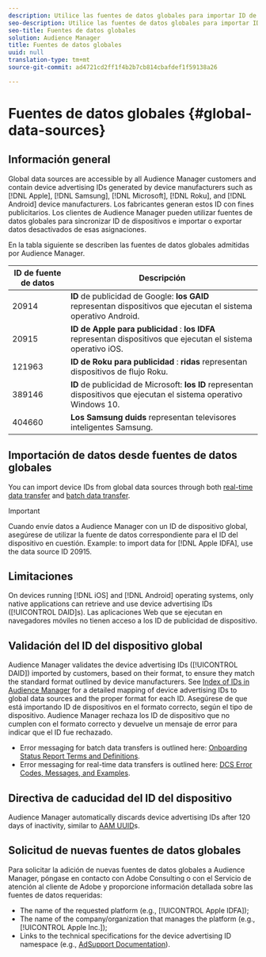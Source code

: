 ```yaml
---
description: Utilice las fuentes de datos globales para importar ID de publicidad de dispositivo.
seo-description: Utilice las fuentes de datos globales para importar ID de publicidad de dispositivo.
seo-title: Fuentes de datos globales
solution: Audience Manager
title: Fuentes de datos globales
uuid: null
translation-type: tm+mt
source-git-commit: ad4721cd2ff1f4b2b7cb814cbafdef1f59138a26

---
```



# Fuentes de datos globales {#global-data-sources}

## Información general

Global data sources are accessible by all Audience Manager customers and contain device advertising IDs generated by device manufacturers such as [!DNL Apple], [!DNL Samsung], [!DNL Microsoft], [!DNL Roku], and [!DNL Android] device manufacturers. Los fabricantes generan estos ID con fines publicitarios. Los clientes de Audience Manager pueden utilizar fuentes de datos globales para sincronizar ID de dispositivos e importar o exportar datos desactivados de esas asignaciones.

En la tabla siguiente se describen las fuentes de datos globales admitidas por Audience Manager.

| ID de fuente de datos | Descripción |
|---|---|
| 20914 | **ID** de publicidad de Google: **los GAID** representan dispositivos que ejecutan el sistema operativo Android. |
| 20915 | **ID de Apple para publicidad** : **los IDFA** representan dispositivos que ejecutan el sistema operativo iOS. |
| 121963 | **ID de Roku para publicidad** : **ridas** representan dispositivos de flujo Roku. |
| 389146 | **ID** de publicidad de Microsoft: **los ID** representan dispositivos que ejecutan el sistema operativo Windows 10. |
| 404660 | **Los Samsung duids** representan televisores inteligentes Samsung. |

## Importación de datos desde fuentes de datos globales

You can import device IDs from global data sources through both [real-time data transfer](../integration/sending-audience-data/real-time-data-integration/real-time-data-transfer.md) and [batch data transfer](../integration/sending-audience-data/batch-data-transfer-explained/batch-data-transfer-explained.md).

>[!IMPORTANT]
>
>Cuando envíe datos a Audience Manager con un ID de dispositivo global, asegúrese de utilizar la fuente de datos correspondiente para el ID del dispositivo en cuestión. Example: to import data for [!DNL Apple IDFA], use the data source ID 20915.

## Limitaciones

On devices running [!DNL iOS] and [!DNL Android] operating systems, only native applications can retrieve and use device advertising IDs ([!UICONTROL DAID]s). Las aplicaciones Web que se ejecutan en navegadores móviles no tienen acceso a los ID de publicidad de dispositivo.

## Validación del ID del dispositivo global

Audience Manager validates the device advertising IDs ([!UICONTROL DAID]) imported by customers, based on their format, to ensure they match the standard format outlined by device manufacturers. See [Index of IDs in Audience Manager](../reference/ids-in-aam.md) for a detailed mapping of device advertising IDs to global data sources and the proper format for each ID. Asegúrese de que está importando ID de dispositivos en el formato correcto, según el tipo de dispositivo. Audience Manager rechaza los ID de dispositivo que no cumplen con el formato correcto y devuelve un mensaje de error para indicar que el ID fue rechazado.

* Error messaging for batch data transfers is outlined here: [Onboarding Status Report Terms and Definitions](../reporting/onboarding-status-report.md#report-terms-conditions).
* Error messaging for real-time data transfers is outlined here: [DCS Error Codes, Messages, and Examples](../api/dcs-intro/dcs-api-reference/dcs-error-codes.md).

## Directiva de caducidad del ID del dispositivo

Audience Manager automatically discards device advertising IDs after 120 days of inactivity, similar to [AAM UUID](../faq/faq-privacy.md)s.

## Solicitud de nuevas fuentes de datos globales

Para solicitar la adición de nuevas fuentes de datos globales a Audience Manager, póngase en contacto con Adobe Consulting o con el Servicio de atención al cliente de Adobe y proporcione información detallada sobre las fuentes de datos requeridas:

* The name of the requested platform (e.g., [!UICONTROL Apple IDFA]);
* The name of the company/organization that manages the platform (e.g., [!UICONTROL Apple Inc.]);
* Links to the technical specifications for the device advertising ID namespace (e.g., [AdSupport Documentation](https://developer.apple.com/documentation/adsupport)).